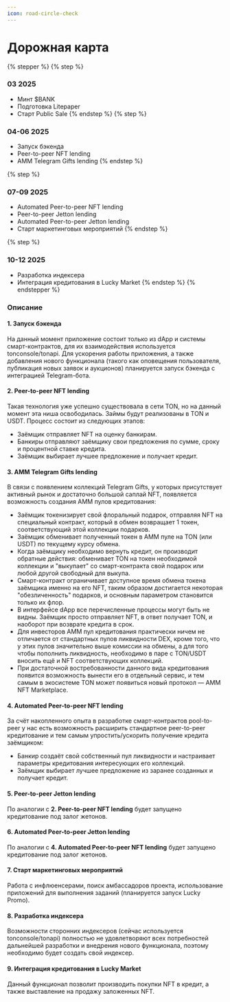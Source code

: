 ```yaml
---
icon: road-circle-check
---
```


# Дорожная карта

{% stepper %}
{% step %}
### 03 2025

* Минт $BANK
* Подготовка Litepaper
* Старт Public Sale
{% endstep %}
{% step %}
### 04-06 2025

* Запуск бэкенда
* Peer-to-peer NFT lending
* AMM Telegram Gifts lending
{% endstep %}

{% step %}
### 07-09 2025

* Automated Peer-to-peer NFT lending
* Peer-to-peer Jetton lending
* Automated Peer-to-peer Jetton lending
* Старт маркетинговых мероприятий
{% endstep %}

{% step %}
### 10-12 2025

* Разработка индексера
* Интеграция кредитования в Lucky Market
{% endstep %}
{% endstepper %}

### Описание

#### 1. Запуск бэкенда
На данный момент приложение состоит только из dApp и системы смарт-контрактов, для их взаимодействия используется tonconsole/tonapi. Для ускорения работы приложения, а также добавления нового функционала (такого как оповещения пользователя, публикация новых заявок и аукционов) планируется запуск бэкенда с интеграцией Telegram-бота.

#### 2. Peer-to-peer NFT lending
Такая технология уже успешно существовала в сети TON, но на данный момент эта ниша освободилась. Займы будут реализованы в TON и USDT. Процесс состоит из следующих этапов:
- Заёмщик отправляет NFT на оценку банкирам.
- Банкиры отправляют заёмщику свои предложения по сумме, сроку и процентной ставке кредита.
- Заёмщик выбирает лучшее предложение и получает кредит.

#### 3. AMM Telegram Gifts lending
В связи с появлением коллекций Telegram Gifts, у которых присутствует активный рынок и достаточно большой саплай NFT, появляется возможность создания AMM пулов кредитования:
- Заёмщик токенизирует свой флоральный подарок, отправляя NFT на специальный контракт, который в обмен возвращает 1 токен, соответствующий этой коллекции подарков.
- Заёмщик обменивает полученный токен в AMM пуле на TON (или USDT) по текущему курсу обмена.
- Когда заёмщику необходимо вернуть кредит, он производит обратные действия: обменивает TON на токен необходимой коллекции и "выкупает" со смарт-контракта свой подарок или любой другой свободный для выкупа.
- Смарт-контракт ограничивает доступное время обмена токена заёмщика именно на его NFT, таким образом достигается некоторая "обезличенность" подарков, и основным параметром становится только их флор.
- В интерфейсе dApp все перечисленные процессы могут быть не видны. Заёмщик просто отправляет NFT, в ответ получает TON, и наоборот при возврате кредита в срок.
- Для инвесторов AMM пул кредитования практически ничем не отличается от стандартных пулов ликвидности DEX, кроме того, что у этих пулов значительно выше комиссии на обмены, а для того чтобы пополнить ликвидность, необходимо в паре с TON/USDT вносить ещё и NFT соответствующих коллекций.
- При достаточной востребованности данного вида кредитования появится возможность вынести его в отдельный сервис, и тем самым в экосистеме TON может появиться новый протокол — AMM NFT Marketplace.

#### 4. Automated Peer-to-peer NFT lending
За счёт накопленного опыта в разработке смарт-контрактов pool-to-peer у нас есть возможность расширить стандартное peer-to-peer кредитование и тем самым упростить/ускорить получение кредита заёмщиком:
- Банкир создаёт свой собственный пул ликвидности и настраивает параметры кредитования интересующих его коллекций.
- Заёмщик выбирает лучшее предложение из заранее созданных и получает кредит.

#### 5. Peer-to-peer Jetton lending
По аналогии с **2. Peer-to-peer NFT lending** будет запущено кредитование под залог жетонов.

#### 6. Automated Peer-to-peer Jetton lending
По аналогии с **4. Automated Peer-to-peer NFT lending** будет запущено кредитование под залог жетонов.

#### 7. Старт маркетинговых мероприятий
Работа с инфлюенсерами, поиск амбассадоров проекта, использование приложений для выполнения заданий (планируется запуск Lucky Promo).

#### 8. Разработка индексера
Возможности сторонних индексеров (сейчас используется tonconsole/tonapi) полностью не удовлетворяют всех потребностей дальнейшей разработки и внедрения нового функционала, поэтому необходимо будет создать свой индексер.

#### 9. Интеграция кредитования в Lucky Market
Данный функционал позволит производить покупки NFT в кредит, а также выставление на продажу заложенных NFT.